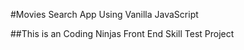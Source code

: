 #Movies Search App Using Vanilla JavaScript

##This is an Coding Ninjas Front End Skill Test Project 

